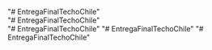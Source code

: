 "# EntregaFinalTechoChile"  
"# EntregaFinalTechoChile"  
"# EntregaFinalTechoChile" 
"# EntregaFinalTechoChile" 
"# EntregaFinalTechoChile" 
